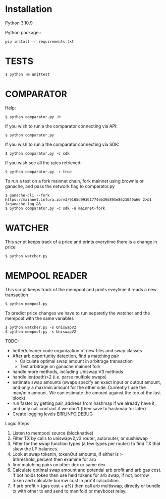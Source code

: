 Installation
========
Python 3.10.9

Python package::

    pip install -r requirements.txt


TESTS
========
    $ python -m unittest

COMPARATOR
========
Help:

    $ python comparator.py -h

If you wish to run a the comparator connecting via API:

    $ python comparator.py

If you wish to run a the comparator connecting via SDK:

    $ python comparator.py -c sdk

If you wish see all the rates retrieved:

    $ python comparator.py -r true

To run a test on a fork mainnet chain, fork mainnet using brownie or ganache, and pass the network flag to comparator.py

    $ ganache-cli --fork https://mainnet.infura.io/v3/9165d99361774eb39d895e8623049a66 2>&1 1>ganache.log &&
    $ python comparator.py -c sdk -n mainnet-fork


WATCHER
========
This script keeps track of a price and prints everytime there is a change in price

    $ python watcher.py


MEMPOOL READER
========
This script keeps track of the mempool and prints eveytime it reads a new transaction

    $ python mempool.py


To predict price changes we have to run separetly the watcher and the mempool with the same variables

    $ python watcher.py -s UniswapV2
    $ python mempool.py -s UniswapV2


TODO:

- better/cleaner code organization of new files and swap classes
- After arb opportunity detection, find a matching pair
  - Calculate optimal swap amount in arbitrage transaction
  - Test arbitrage on ganache mainnet fork
- handle more methods, including Uniswap V3 methods
- handle len(path)>2 (i.e. parse multiple swaps)
- estimate swap amounts (swaps specify an exact input or output amount, and only a max/min amount for the other side. Currently I use the max/min amount.  We can estimate the amount against the top of the last block)
- run faster by getting pair_address from hashmap if we already have it, and only call contract if we don't (then save to hashmap for later)
- Create logging levels ERR,INFO,DEBUG


Logic Steps:

1. Listen to mempool source  (blocknative)
2. Filter TX by calls to uniswapv2,v3 router, autorouter, or sushiswap
3. Filter for the swap function types (a few types per router) to find TX that skew the LP balances.
4. Look at swap tokenIn, tokenOut amounts, if either is > $threshold_percent then examine for arb 
5. find matching pairs on other dex or same dex.
6. Calculate optimal swap amount and potential arb profit and arb gas cost.  If bot holds token then use held tokens for arb swap, if not, borrow token and calculate borrow cost in profit calculation.
7. If arb profit > (gas cost + a%) then call arb multiswap, directly or bundle tx with other tx and send to manifold or mevboost relay.
